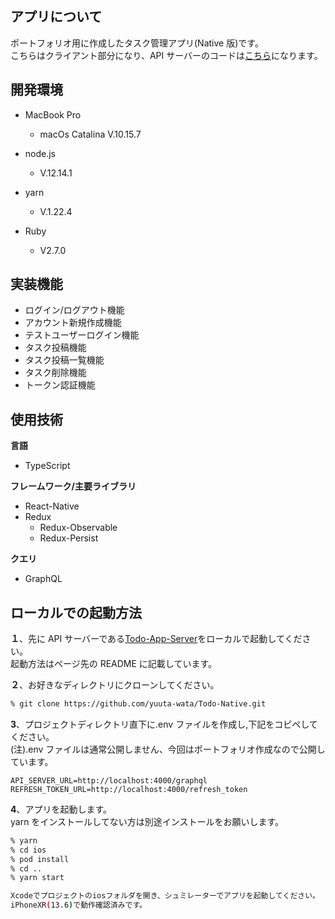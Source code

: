 ## アプリについて

ポートフォリオ用に作成したタスク管理アプリ(Native 版)です。  
こちらはクライアント部分になり、API サーバーのコードは<a href="https://github.com/yuuta-wata/Todo-App-Server" alt="Todo-App-Server">こちら</a>になります。

## 開発環境

- MacBook Pro

  - macOs Catalina V.10.15.7

- node.js

  - V.12.14.1

- yarn

  - V.1.22.4

- Ruby
  - V2.7.0

## 実装機能

- ログイン/ログアウト機能
- アカウント新規作成機能
- テストユーザーログイン機能
- タスク投稿機能
- タスク投稿一覧機能
- タスク削除機能
- トークン認証機能

## 使用技術

**言語**

- TypeScript

**フレームワーク/主要ライブラリ**

- React-Native
- Redux
  - Redux-Observable
  - Redux-Persist

**クエリ**

- GraphQL

## ローカルでの起動方法

**１**、先に API サーバーである<a href="https://github.com/yuuta-wata/Todo-App-Server" alt="Todo-App-Server">Todo-App-Server</a>をローカルで起動してください。  
起動方法はページ先の README に記載しています。

**２**、お好きなディレクトリにクローンしてください。

```bash
% git clone https://github.com/yuuta-wata/Todo-Native.git
```

**3**、プロジェクトディレクトリ直下に.env ファイルを作成し,下記をコピペしてください。  
(注).env ファイルは通常公開しません、今回はポートフォリオ作成なので公開しています。

```
API_SERVER_URL=http://localhost:4000/graphql
REFRESH_TOKEN_URL=http://localhost:4000/refresh_token

```

**4**、アプリを起動します。  
yarn をインストールしてない方は別途インストールをお願いします。

```bash
% yarn
% cd ios
% pod install
% cd ..
% yarn start

Xcodeでプロジェクトのiosフォルダを開き、シュミレーターでアプリを起動してください。
iPhoneXR(13.6)で動作確認済みです。

```
